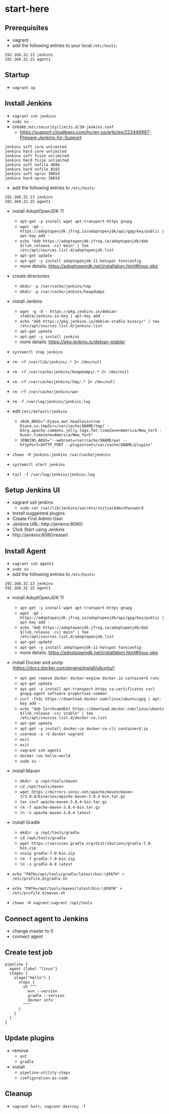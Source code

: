 # start-here

## Prerequisites

* vagrant
* add the following entries to your local `/etc/hosts`:

```
192.168.32.13 jenkins
192.168.32.15 agent1
```

## Startup

* `vagrant up`

## Install Jenkins

* `vagrant ssh jenkins`
* `sudo su -`
* create `/etc/security/limits.d/30-jenkins.conf`
  * https://support.cloudbees.com/hc/en-us/articles/222446987-Prepare-Jenkins-for-Support

```
jenkins soft core unlimited
jenkins hard core unlimited
jenkins soft fsize unlimited
jenkins hard fsize unlimited
jenkins soft nofile 4096
jenkins hard nofile 8192
jenkins soft nproc 30654
jenkins hard nproc 30654
```

*  add the following entries to `/etc/hosts`:

```
192.168.32.13 jenkins
192.168.32.15 agent1
```

* install AdoptOpenJDK 11
  * `apt-get -y install wget apt-transport-https gnupg`
  * `wget -qO - https://adoptopenjdk.jfrog.io/adoptopenjdk/api/gpg/key/public | apt-key add -`
  * `echo "deb https://adoptopenjdk.jfrog.io/adoptopenjdk/deb $(lsb_release -cs) main" | tee /etc/apt/sources.list.d/adoptopenjdk.list`
  * `apt-get update`
  * `apt-get -y install adoptopenjdk-11-hotspot fontconfig`
  * more details: https://adoptopenjdk.net/installation.html#linux-pkg

* create directories
  * `mkdir -p /var/cache/jenkins/tmp`
  * `mkdir -p /var/cache/jenkins/heapdumps`

* install Jenkins
  * `wget -q -O - https://pkg.jenkins.io/debian-stable/jenkins.io.key | apt-key add -`
  * `echo "deb https://pkg.jenkins.io/debian-stable binary/" | tee /etc/apt/sources.list.d/jenkins.list`
  * `apt-get update`
  * `apt-get -y install jenkins`
  * more details: https://pkg.jenkins.io/debian-stable/

* `systemctl stop jenkins`
* `rm -rf /var/lib/jenkins/.* 2> /dev/null`
* `rm -rf /var/cache/jenkins/heapdumps/.* 2> /dev/null`
* `rm -rf /var/cache/jenkins/tmp/.* 2> /dev/null`
* `rm -rf /var/cache/jenkins/war`
* `rm -f /var/log/jenkins/jenkins.log`
* edit `/etc/default/jenkins`
  * `JAVA_ARGS="-Djava.awt.headless=true -Djava.io.tmpdir=/var/cache/$NAME/tmp/ -Dorg.apache.commons.jelly.tags.fmt.timeZone=America/New_York -Duser.timezone=America/New_York"`
  * `JENKINS_ARGS="--webroot=/var/cache/$NAME/war --httpPort=$HTTP_PORT --pluginroot=/var/cache/$NAME/plugins"`
* `chown -R jenkins:jenkins /var/cache/jenkins`
* `systemctl start jenkins`
* `tail -f /var/log/jenkins/jenkins.log`

## Setup Jenkins UI

* vagrant ssh jenkins
  * `sudo cat /var/lib/jenkins/secrets/initialAdminPassword`
* Install suggested plugins
* Create First Admin User
* Jenkins URL: http://jenkins:8080/
* Click Start using Jenkins
* http://jenkins:8080/restart


## Install Agent

* `vagrant ssh agent1`
* `sudo su -`
*  add the following entries to `/etc/hosts`:

```
192.168.32.13 jenkins
192.168.32.15 agent1
```
* install AdoptOpenJDK 11
  * `apt-get -y install wget apt-transport-https gnupg`
  * `wget -qO - https://adoptopenjdk.jfrog.io/adoptopenjdk/api/gpg/key/public | apt-key add -`
  * `echo "deb https://adoptopenjdk.jfrog.io/adoptopenjdk/deb $(lsb_release -cs) main" | tee /etc/apt/sources.list.d/adoptopenjdk.list`
  * `apt-get update`
  * `apt-get -y install adoptopenjdk-11-hotspot fontconfig`
  * more details: https://adoptopenjdk.net/installation.html#linux-pkg

* install Docker and unzip (https://docs.docker.com/engine/install/ubuntu/)
  * `apt-get remove docker docker-engine docker.io containerd runc`
  * `apt-get update`
  * `apt-get -y install apt-transport-https ca-certificates curl gnupg-agent software-properties-common`
  * `curl -fsSL https://download.docker.com/linux/ubuntu/gpg | apt-key add -`
  * `echo "deb [arch=amd64] https://download.docker.com/linux/ubuntu $(lsb_release -cs) stable" | tee /etc/apt/sources.list.d/docker-ce.list`
  * `apt-get update`
  * `apt-get -y install docker-ce docker-ce-cli containerd.io`
  * `usermod -a -G docker vagrant`
  * `exit`
  * `exit`
  * `vagrant ssh agent1`
  * `docker run hello-world`
  * `sudo su -`
* install Maven
  * `mkdir -p /opt/tools/maven`
  * `cd /opt/tools/maven`
  * `wget https://mirrors.sonic.net/apache/maven/maven-3/3.8.4/binaries/apache-maven-3.8.4-bin.tar.gz`
  * `tar zxvf apache-maven-3.8.4-bin.tar.gz`
  * `rm -f apache-maven-3.8.4-bin.tar.gz`
  * `ln -s apache-maven-3.8.4 latest`
* install Gradle
  * `mkdir -p /opt/tools/gradle`
  * `cd /opt/tools/gradle`
  * `wget https://services.gradle.org/distributions/gradle-7.0-bin.zip`
  * `unzip gradle-7.0-bin.zip`
  * `rm -f gradle-7.0-bin.zip`
  * `ln -s gradle-6.8 latest`
* `echo "PATH=/opt/tools/gradle/latest/bin:\$PATH" > /etc/profile.d/gradle.sh`
* `echo "PATH=/opt/tools/maven/latest/bin:\$PATH" > /etc/profile.d/maven.sh`
* `chown -R vagrant:vagrant /opt/tools`

## Connect agent to Jenkins

* change master to 0
* connect agent

## Create test job

```
pipeline {
  agent {label "linux"}
  stages {
    stage("Hello") {
      steps {
        sh """
          mvn --version
          gradle --version
          docker info
        """
      }
    }
  }
}
```

## Update plugins

* remove
  * `ant`
  * `gradle`
* install
  * `pipeline-utility-steps`
  * `configuration-as-code`

## Cleanup

* `vagrant halt; vagrant destroy -f`